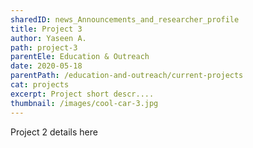 ```yaml
---
sharedID: news_Announcements_and_researcher_profile
title: Project 3
author: Yaseen A.
path: project-3
parentEle: Education & Outreach
date: 2020-05-18
parentPath: /education-and-outreach/current-projects
cat: projects
excerpt: Project short descr....
thumbnail: /images/cool-car-3.jpg
---
```


Project 2 details here
